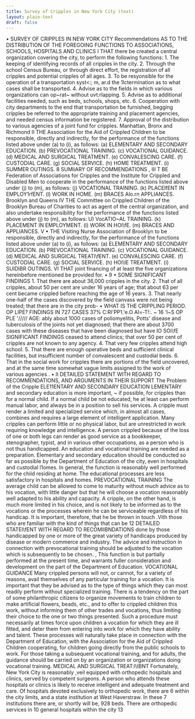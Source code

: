 ```yaml
---
title: Survey of Cripples in New York City (text)
layout: plain-text
draft: false
---
```

• SURVEY OF CRIPPLES IN NEW YORK CITY Recommendations AS TO THE DISTRIBUTION OF THE FOREGOING FUNCTIONS TO ASSOCIATIONS, SCHOOLS, HOSPITALS AND CLINICS I THAT there be created a central organization covering the city, to perform the following functions: 1. The keeping of identifying records of all cripples in the city. 2. Through the school Census Bureau, or through direct effort, the registration of all cripples and potential cripples of all ages. 3. To be resyonsible for the operation of a transportation syst<:; m, ar.d the 1lctermination as to what cases shall be transported. 4. Advise as to the fields in which various organizations can op~rat~ without uvt:rlapping. 5. Advise as to additional facilities needed, such as beds, schools, shops, etc. 6. Cooperation with city departments to the end that transportation be furnished, begging cripples be referred to the appropriate training and placement agencies, and needed census information be registered. 7. Approval of the distribution to various agencies of a joint fund for cripples. Manhattan, Bronx and Richmond II THE Association for the Aid of Crippled Children to be responsible, directly and indirectly, for the performance of the functions listed above under (a) to (i), as follows: (a) ELEMENTARY AND SECONDARY EDUCATION. (b) PREVOCATIONAL TRAINING. (c) VOCATIONAL GUIDANCE. (d) MEDICAL AND SURGICAL TREATMENT. (e) CONVALESCING CARE. (f) CUSTODIAL CARE. (g) SOCIAL SERVICE. (h) HOME TREATMENT. (i) SUMMER OUTINGS. 8 SUMliARY OF RECOMMENDATIONS , III T BE Federation of Associations for Cripples and the Institute for Crippled and Disabled Men to cooperate in the performance of the functions listed above under (j) to (m), as follows: (j) VOCATIONAL TRAINING. (k) PLACElfENT IN EMPLOY1rfENT. (l) WORK IN HOME. (m) BRACES Alo.rn APPLIANCES. Brooklyn and Queens IV THE Committee on Crippled Children of the Brooklyn Bureau of Charities to act as agent of the central organization, and also undertake responsibility for the performance of the functions listed above under (j) to (m), as follows: U) VocATIO~AL TRAINING. (k) PLACEMENT IN EMPLOYMENT. (l) WORK IN HOl\fE. (m) BRACES AND APPLIANCES. V • THE Visiting Nurse Association of Brooklyn to be responsible, directly and indirectly, for the performance of the functions listed above under (a) to (i), as follows: (a) ELEMENTARY AND SECONDARY EDUCATION. (b) PREVOCATIONAL TRAINING. (c) VOCATIONAL GUIDANCE. (d) MEDICAL AND SURGICAL TREATl\fENT. (e) CONVALESCING CARE. (f) CUSTODIAL CARE. (g) SOCIAL SERVICE. (h) HOl\lE TREATMENT. (i) SUIDIBR OUTINGS. VI THAT joint financing of at least the five organizations hereinbefore mentioned be provided for. • 9 • SOME SIGNIFICANT FINDINGS 1. That there are about 36,000 cripples in the city. 2. That of all cripples, about 50 per cent are under 16 years of age; that about 63 per cent became crippled before reaching the age of 16 years. 3. That nearly one-half of the cases discovered by the field canvass were not being treated; that there are in the city prob- • WHAT IS THE CRIPPLING PERIOD. OP LIPE? FINDINGS IN 727 CASES 37% C:Rl'PP1.'e.O Al=-T!:. ~ 16 'l~S OP PLE '///// AGE: ably about 1000 cases of poliomyelitis, Potts' disease and tuberculosis of the joints not yet diagnosed; that there are about 3700 cases with these diseases that have been diagnosed but have IO SOi\fE SIGNIFICANT FINDINGS ceased to attend clinics; that over 50 per cent of cripples are not known to any agency. 4. That very few cripples attend high school. 5. That there are enough operative beds and sufficient clinical facilities, but insufficient number of convalescent and custodial beds. 6. That in the social work for cripples there are portions of the field uncovered, and at the same time somewhat vague limits assigned to the work of various agencies . • II DETAILED STATEMENT WITH REGARD TO RECOMMENDATIONS, AND ARGUMENTS IN THEIR SUPPORT The Problem of the Cripple ELE11ENTARY AND SECONDARY EDUCATION LEMENTARY and secondary education is more important, ~ if possible, for cripples than for a normal child. If a normal child be not educated, he at least can perform manual labor, and always be in a position to sell his services. A cripple must render a limited and specialized service which, in almost all cases, combines and requires a large element of intelligent application. Many cripples can perform little or no physical labor, but are unrestricted in work requiring knowledge and intelligence. A person crippled because of the loss of one or both legs can render as good service as a bookkeeper, stenographer, typist, and in various other occupations, as a person who is not thus handicapped. An education and vocational training are needed as a preparation. Elementary and secondary education should be conducted so far as possible by the Department of Education of the city, even in hospitals and custodial l1omes. In general, the function is reasonably well performed for the child residing at home. The educational processes are less satisfactory in hospitals and homes. PREVOCATIONAL TRAINING The average child can be allowed to come to maturity without much advice as to his vocation, with little danger but that he will choose a vocation reasonably well adapted to his ability and capacity. A cripple, on the other hand, is much more limited in his choice, and is not likely to be informed as to the vocations or the processes wherein he can be serviceable regardless of his handicap. It is important, therefore, that he be thrown in touch \.Vith those who are familiar with the kind of things that can be 12 DETAILED STATEl\fENT WITH REGARD TO RECOMlIBNDATIONS done by those handicapped by one or more of the great variety of handicaps produced by disease or modern commerce and industry. The advice and instruction in connection with prevocational training should be adjusted to the vocation which is subsequently to be chosen. , This function is but partially performed at the present time, and warrants fuller consideration and development on the part of the Department of Education. VOCATIONAL GUIDANCE Many crippled persons will not, or cannot, for a variety of reasons, avail themselves of any particular training for a vocation. It is important that they be advised as to the type of things which they can most readily perform without specialized training. There is a tendency on the part of some philanthropic citizens to organize movements to train children to make artificial flowers, beads, etc., and to offer to crippled children this work, without informing them of other trades and vocations, thus limiting their choice to the one or two things presented. Such a procedure must necessarily at times force upon children a vocation for which they are ill fitted, and deter them from entering into work for which they have ability and talent. These processes will naturally take place in connection with the Department of Education, with the Association for the Aid of Crippled Children cooperating, for children going directly from the public schools to work. For those taking a subsequent vocational training, and for adults, the guidance should be carried on by an organization or organizations doing vocational training. MEDICAL AND SURGICAL TREAT:l\IBNT Fortunately, New York City is reasonably ,veil equipped with orthopedic hospitals and clinics, served by competent surgeons. A person who attends these hospitals or clinics is likely to receive intelligent and adequate treatment and care. Of hospitals devoted exclusively to orthopedic work, there are 6 within the city limits, and a state institution at West Haverstraw. In these 7 institutions there are, or shortly will be, 928 beds. There are orthopedic services in 10 general hospitals within the city 13
